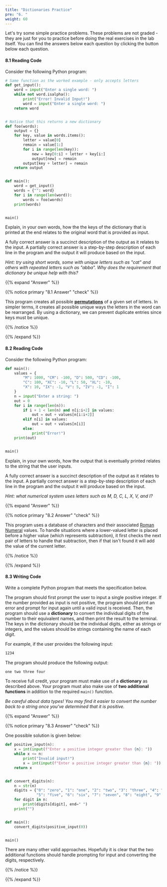 ```yaml
---
title: "Dictionaries Practice"
pre: "6. "
weight: 60
---
```


Let's try some simple practice problems. These problems are not graded - they are just for you to practice before doing the real exercises in the lab itself. You can find the answers below each question by clicking the button below each question.

#### 8.1 Reading Code

Consider the following Python program:

```python
# Same function as the worked example - only accepts letters
def get_input():
    word = input("Enter a single word: ")
    while not word.isalpha():
        print("Error! Invalid Input!")
        word = input("Enter a single word: ")
    return word


# Notice that this returns a new dictionary
def foo(words):
    output = {}
    for key, value in words.items():
        letter = value[0]
        remain = value[1:]
        for i in range(len(key)):
            new = key[0:i] + letter + key[i:]
            output[new] = remain
        output[key + letter] = remain
    return output


def main():
    word = get_input()
    words = {"": word}
    for i in range(len(word)):
        words = foo(words)
    print(words)


main()
```

Explain, in your own words, how the the keys of the dictionary that is printed at the end relates to the original word that is provided as input.

A fully correct answer is a succinct description of the output as it relates to the input. A partially correct answer is a step-by-step description of each line in the program and the output it will produce based on the input.

_Hint: try using short words, some with unique letters such as "cat" and others with repeated letters such as "abba". Why does the requirement that dictionary be unique help with this?_

{{% expand "Answer" %}}

{{% notice primary "8.1 Answer" "check" %}}

This program creates all possible [**permutations**](https://en.wikipedia.org/wiki/Permutation) of a given set of letters. In simpler terms, it creates all possible unique ways the letters in the word can be rearranged. By using a dictionary, we can prevent duplicate entries since keys must be unique.

{{% /notice %}}

{{% /expand %}}

#### 8.2 Reading Code

Consider the following Python program:

```python
def main():
    values = {
        "M": 1000, "CM": -100, "D": 500, "CD": -100,
        "C": 100, "XC": -10, "L": 50, "XL": -10,
        "X": 10, "IX": -1, "V": 5, "IV": -1, "I": 1 
    }
    n = input("Enter a string: ")
    out = 0
    for i in range(len(n)):
        if i + 1 < len(n) and n[i:i+2] in values:
            out = out + values[n[i:i+2]]
        elif n[i] in values: 
            out = out + values[n[i]]
        else:
            print("Error!")
    print(out)


main()
```

Explain, in your own words, how the output that is eventually printed relates to the string that the user inputs.

A fully correct answer is a succinct description of the output as it relates to the input. A partially correct answer is a step-by-step description of each line in the program and the output it will produce based on the input.

_Hint: what numerical system uses letters such as M, D, C, L, X, V, and I?_

{{% expand "Answer" %}}

{{% notice primary "8.2 Answer" "check" %}}

This program uses a database of characters and their associated [Roman Numeral](https://en.wikipedia.org/wiki/Roman_numerals) values. To handle situations where a lower-valued letter is placed before a higher value (which represents subtraction), it first checks the next pair of letters to handle that subtraction, then if that isn't found it will add the value of the current letter. 

{{% /notice %}}

{{% /expand %}}

#### 8.3 Writing Code

Write a complete Python program that meets the specification below.

The program should first prompt the user to input a single positive integer. If the number provided as input is not positive, the program should print an error and prompt for input again until a valid input is received. Then, the program should use a **dictionary** to convert the individual digits of the number to their equivalent names, and then print the result to the terminal. The keys in the dictionary should be the individual digits, either as strings or integers, and the values should be strings containing the name of each digit.

For example, if the user provides the following input:

```tex
1234
```

The program should produce the following output:

```tex
one two three four
```

To receive full credit, your program must make use of a **dictionary** as described above. Your program must also make use of **two additional functions** in addition to the required `main()` function.

_Be careful about data types! You may find it easier to convert the number back to a string once you've determined that it is positive._

{{% expand "Answer" %}}

{{% notice primary "8.3 Answer" "check" %}}

One possible solution is given below:

```python
def positive_input(n):
    x = int(input(f"Enter a positive integer greater than {n}: "))
    while x <= n:
        print("Invalid input!")
        x = int(input(f"Enter a positive integer greater than {n}: "))
    return x


def convert_digits(n):
    n = str(n)
    digits = {"0": "zero", "1": "one", "2": "two", "3": "three", "4": "four",
              "5": "five", "6": "six", "7": "seven", "8": "eight", "9": "nine"}
    for digit in n:
        print(digits[digit], end=" ")
    print("")


def main():
    convert_digits(positive_input(0))


main()
```
    
There are many other valid approaches. Hopefully it is clear that the two additional functions should handle prompting for input and converting the digits, respectively.

{{% /notice %}}

{{% /expand %}}
